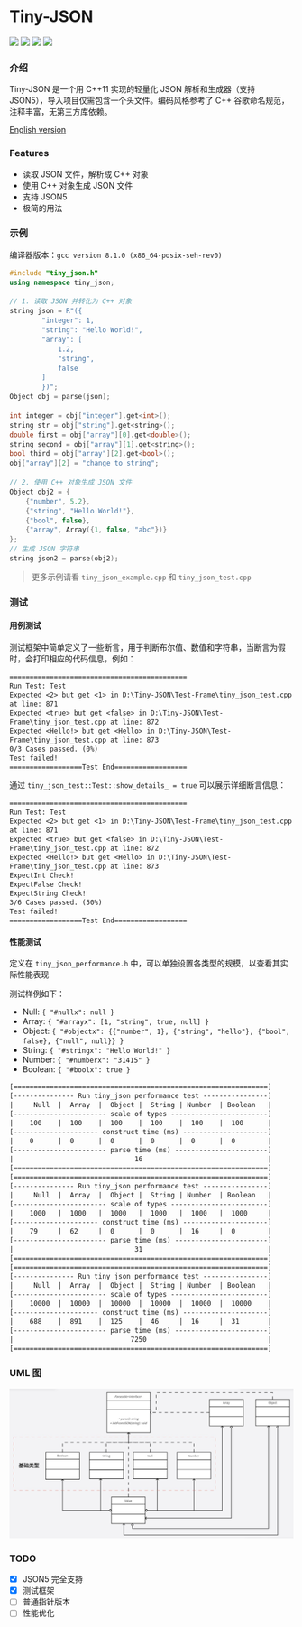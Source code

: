 # Tiny-JSON
![](https://img.shields.io/badge/c%2B%2B-11-blue) ![](https://img.shields.io/badge/release-v1.0-blue) ![](https://img.shields.io/badge/coverage-100%25-green) ![](https://img.shields.io/badge/license-mit-blue)

### 介绍
Tiny-JSON 是一个用 C++11 实现的轻量化 JSON 解析和生成器（支持 JSON5），导入项目仅需包含一个头文件。编码风格参考了 C++ 谷歌命名规范，注释丰富，无第三方库依赖。

[English version](https://github.com/Syan-Lin/Tiny-JSON/blob/main/README-en.md)

### Features
- 读取 JSON 文件，解析成 C++ 对象
- 使用 C++ 对象生成 JSON 文件
- 支持 JSON5
- 极简的用法

### 示例
编译器版本：`gcc version 8.1.0 (x86_64-posix-seh-rev0)`

```cpp
#include "tiny_json.h"
using namespace tiny_json;

// 1. 读取 JSON 并转化为 C++ 对象
string json = R"({
        "integer": 1,
        "string": "Hello World!",
        "array": [
            1.2,
            "string",
            false
        ]
        })";
Object obj = parse(json);

int integer = obj["integer"].get<int>();
string str = obj["string"].get<string>();
double first = obj["array"][0].get<double>();
string second = obj["array"][1].get<string>();
bool third = obj["array"][2].get<bool>();
obj["array"][2] = "change to string";

// 2. 使用 C++ 对象生成 JSON 文件
Object obj2 = {
    {"number", 5.2},
    {"string", "Hello World!"},
    {"bool", false},
    {"array", Array({1, false, "abc"})}
};
// 生成 JSON 字符串
string json2 = parse(obj2);
```

>更多示例请看 `tiny_json_example.cpp` 和 `tiny_json_test.cpp`

### 测试
#### 用例测试
测试框架中简单定义了一些断言，用于判断布尔值、数值和字符串，当断言为假时，会打印相应的代码信息，例如：
```
============================================
Run Test: Test
Expected <2> but get <1> in D:\Tiny-JSON\Test-Frame\tiny_json_test.cpp at line: 871
Expected <true> but get <false> in D:\Tiny-JSON\Test-Frame\tiny_json_test.cpp at line: 872
Expected <Hello!> but get <Hello> in D:\Tiny-JSON\Test-Frame\tiny_json_test.cpp at line: 873
0/3 Cases passed. (0%)
Test failed!
==================Test End==================
```
通过 `tiny_json_test::Test::show_details_ = true` 可以展示详细断言信息：
```
============================================
Run Test: Test
Expected <2> but get <1> in D:\Tiny-JSON\Test-Frame\tiny_json_test.cpp at line: 871
Expected <true> but get <false> in D:\Tiny-JSON\Test-Frame\tiny_json_test.cpp at line: 872
Expected <Hello!> but get <Hello> in D:\Tiny-JSON\Test-Frame\tiny_json_test.cpp at line: 873
ExpectInt Check!
ExpectFalse Check!
ExpectString Check!
3/6 Cases passed. (50%)
Test failed!
==================Test End==================
```
#### 性能测试
定义在 `tiny_json_performance.h` 中，可以单独设置各类型的规模，以查看其实际性能表现

测试样例如下：
- Null: `{ "#nullx": null }`
- Array: `{ "#arrayx": [1, "string", true, null] }`
- Object: `{ "#objectx": {{"number", 1}, {"string", "hello"}, {"bool", false}, {"null", null}} }`
- String: `{ "#stringx": "Hello World!" }`
- Number: `{ "#numberx": "31415" }`
- Boolean: `{ "#boolx": true }`
```
[===============================================================]
[--------------- Run tiny_json performance test ----------------]
|     Null  |  Array  |  Object |  String | Number  | Boolean   |
[----------------------- scale of types ------------------------]
|    100    |  100    |  100    |  100    |  100    |  100      |
[--------------------- construct time (ms) ---------------------]
|    0      |  0      |  0      |  0      |  0      |  0        |
[----------------------- parse time (ms) -----------------------]
|                              16                               |
[===============================================================]
[===============================================================]
[--------------- Run tiny_json performance test ----------------]
|     Null  |  Array  |  Object |  String | Number  | Boolean   |
[----------------------- scale of types ------------------------]
|    1000   |  1000   |  1000   |  1000   |  1000   |  1000     |
[--------------------- construct time (ms) ---------------------]
|    79     |  62     |  0      |  0      |  16     |  0        |
[----------------------- parse time (ms) -----------------------]
|                              31                               |
[===============================================================]
[===============================================================]
[--------------- Run tiny_json performance test ----------------]
|     Null  |  Array  |  Object |  String | Number  | Boolean   |
[----------------------- scale of types ------------------------]
|    10000  |  10000  |  10000  |  10000  |  10000  |  10000    |
[--------------------- construct time (ms) ---------------------]
|    688    |  891    |  125    |  46     |  16     |  31       |
[----------------------- parse time (ms) -----------------------]
|                             7250                              |
[===============================================================]
```

### UML 图
![uml](uml.jpg)

### TODO
- [x] JSON5 完全支持
- [x] 测试框架
- [ ] 普通指针版本
- [ ] 性能优化
